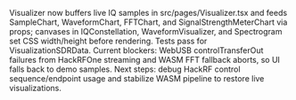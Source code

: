 Visualizer now buffers live IQ samples in src/pages/Visualizer.tsx and feeds SampleChart, WaveformChart, FFTChart, and SignalStrengthMeterChart via props; canvases in IQConstellation, WaveformVisualizer, and Spectrogram set CSS width/height before rendering. Tests pass for VisualizationSDRData. Current blockers: WebUSB controlTransferOut failures from HackRFOne streaming and WASM FFT fallback aborts, so UI falls back to demo samples. Next steps: debug HackRF control sequence/endpoint usage and stabilize WASM pipeline to restore live visualizations.